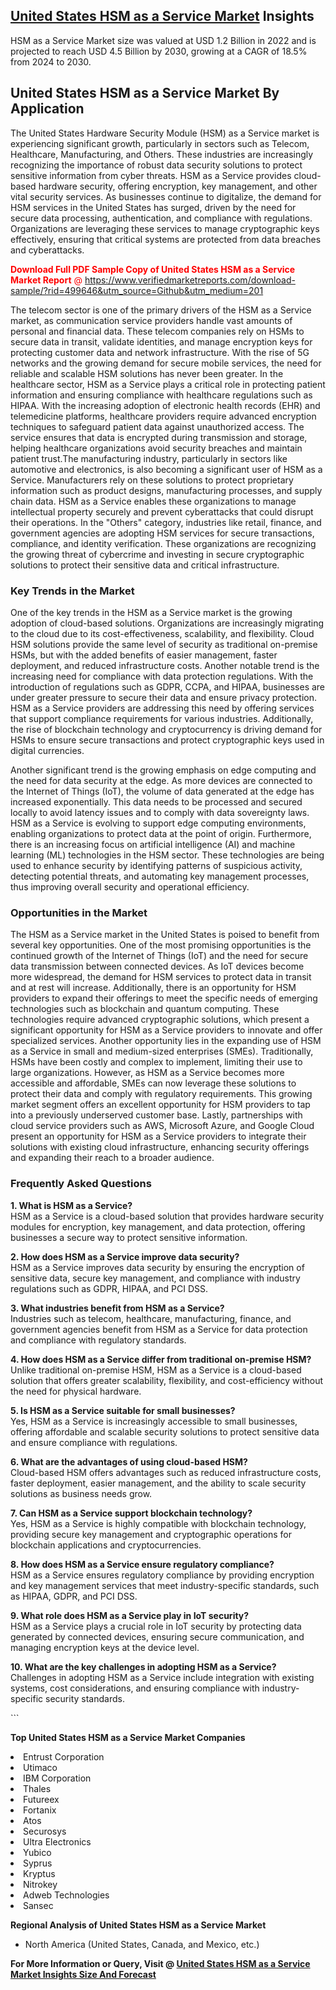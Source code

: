 <h2><a href="https://www.verifiedmarketreports.com/download-sample/?rid=499646&amp;utm_source=Github&amp;utm_medium=201" target="_blank">United States HSM as a Service Market</a> Insights</h2><p>HSM as a Service Market size was valued at USD 1.2 Billion in 2022 and is projected to reach USD 4.5 Billion by 2030, growing at a CAGR of 18.5% from 2024 to 2030.</p><p><h2>United States HSM as a Service Market By Application</h2><p>The United States Hardware Security Module (HSM) as a Service market is experiencing significant growth, particularly in sectors such as Telecom, Healthcare, Manufacturing, and Others. These industries are increasingly recognizing the importance of robust data security solutions to protect sensitive information from cyber threats. HSM as a Service provides cloud-based hardware security, offering encryption, key management, and other vital security services. As businesses continue to digitalize, the demand for HSM services in the United States has surged, driven by the need for secure data processing, authentication, and compliance with regulations. Organizations are leveraging these services to manage cryptographic keys effectively, ensuring that critical systems are protected from data breaches and cyberattacks. <p><span class=""><span style="color: #ff0000;"><strong>Download Full PDF Sample Copy of United States HSM as a Service Market Report</strong> @ </span><a href="https://www.verifiedmarketreports.com/download-sample/?rid=499646&amp;utm_source=Github&amp;utm_medium=201" target="_blank">https://www.verifiedmarketreports.com/download-sample/?rid=499646&amp;utm_source=Github&amp;utm_medium=201</a></span></p></p><p>The telecom sector is one of the primary drivers of the HSM as a Service market, as communication service providers handle vast amounts of personal and financial data. These telecom companies rely on HSMs to secure data in transit, validate identities, and manage encryption keys for protecting customer data and network infrastructure. With the rise of 5G networks and the growing demand for secure mobile services, the need for reliable and scalable HSM solutions has never been greater. In the healthcare sector, HSM as a Service plays a critical role in protecting patient information and ensuring compliance with healthcare regulations such as HIPAA. With the increasing adoption of electronic health records (EHR) and telemedicine platforms, healthcare providers require advanced encryption techniques to safeguard patient data against unauthorized access. The service ensures that data is encrypted during transmission and storage, helping healthcare organizations avoid security breaches and maintain patient trust.The manufacturing industry, particularly in sectors like automotive and electronics, is also becoming a significant user of HSM as a Service. Manufacturers rely on these solutions to protect proprietary information such as product designs, manufacturing processes, and supply chain data. HSM as a Service enables these organizations to manage intellectual property securely and prevent cyberattacks that could disrupt their operations. In the "Others" category, industries like retail, finance, and government agencies are adopting HSM services for secure transactions, compliance, and identity verification. These organizations are recognizing the growing threat of cybercrime and investing in secure cryptographic solutions to protect their sensitive data and critical infrastructure.</p><h3>Key Trends in the Market</h3><p>One of the key trends in the HSM as a Service market is the growing adoption of cloud-based solutions. Organizations are increasingly migrating to the cloud due to its cost-effectiveness, scalability, and flexibility. Cloud HSM solutions provide the same level of security as traditional on-premise HSMs, but with the added benefits of easier management, faster deployment, and reduced infrastructure costs. Another notable trend is the increasing need for compliance with data protection regulations. With the introduction of regulations such as GDPR, CCPA, and HIPAA, businesses are under greater pressure to secure their data and ensure privacy protection. HSM as a Service providers are addressing this need by offering services that support compliance requirements for various industries. Additionally, the rise of blockchain technology and cryptocurrency is driving demand for HSMs to ensure secure transactions and protect cryptographic keys used in digital currencies.</p><p>Another significant trend is the growing emphasis on edge computing and the need for data security at the edge. As more devices are connected to the Internet of Things (IoT), the volume of data generated at the edge has increased exponentially. This data needs to be processed and secured locally to avoid latency issues and to comply with data sovereignty laws. HSM as a Service is evolving to support edge computing environments, enabling organizations to protect data at the point of origin. Furthermore, there is an increasing focus on artificial intelligence (AI) and machine learning (ML) technologies in the HSM sector. These technologies are being used to enhance security by identifying patterns of suspicious activity, detecting potential threats, and automating key management processes, thus improving overall security and operational efficiency.</p><h3>Opportunities in the Market</h3><p>The HSM as a Service market in the United States is poised to benefit from several key opportunities. One of the most promising opportunities is the continued growth of the Internet of Things (IoT) and the need for secure data transmission between connected devices. As IoT devices become more widespread, the demand for HSM services to protect data in transit and at rest will increase. Additionally, there is an opportunity for HSM providers to expand their offerings to meet the specific needs of emerging technologies such as blockchain and quantum computing. These technologies require advanced cryptographic solutions, which present a significant opportunity for HSM as a Service providers to innovate and offer specialized services. Another opportunity lies in the expanding use of HSM as a Service in small and medium-sized enterprises (SMEs). Traditionally, HSMs have been costly and complex to implement, limiting their use to large organizations. However, as HSM as a Service becomes more accessible and affordable, SMEs can now leverage these solutions to protect their data and comply with regulatory requirements. This growing market segment offers an excellent opportunity for HSM providers to tap into a previously underserved customer base. Lastly, partnerships with cloud service providers such as AWS, Microsoft Azure, and Google Cloud present an opportunity for HSM as a Service providers to integrate their solutions with existing cloud infrastructure, enhancing security offerings and expanding their reach to a broader audience.</p><h3>Frequently Asked Questions</h3><p><strong>1. What is HSM as a Service?</strong><br>HSM as a Service is a cloud-based solution that provides hardware security modules for encryption, key management, and data protection, offering businesses a secure way to protect sensitive information.</p><p><strong>2. How does HSM as a Service improve data security?</strong><br>HSM as a Service improves data security by ensuring the encryption of sensitive data, secure key management, and compliance with industry regulations such as GDPR, HIPAA, and PCI DSS.</p><p><strong>3. What industries benefit from HSM as a Service?</strong><br>Industries such as telecom, healthcare, manufacturing, finance, and government agencies benefit from HSM as a Service for data protection and compliance with regulatory standards.</p><p><strong>4. How does HSM as a Service differ from traditional on-premise HSM?</strong><br>Unlike traditional on-premise HSM, HSM as a Service is a cloud-based solution that offers greater scalability, flexibility, and cost-efficiency without the need for physical hardware.</p><p><strong>5. Is HSM as a Service suitable for small businesses?</strong><br>Yes, HSM as a Service is increasingly accessible to small businesses, offering affordable and scalable security solutions to protect sensitive data and ensure compliance with regulations.</p><p><strong>6. What are the advantages of using cloud-based HSM?</strong><br>Cloud-based HSM offers advantages such as reduced infrastructure costs, faster deployment, easier management, and the ability to scale security solutions as business needs grow.</p><p><strong>7. Can HSM as a Service support blockchain technology?</strong><br>Yes, HSM as a Service is highly compatible with blockchain technology, providing secure key management and cryptographic operations for blockchain applications and cryptocurrencies.</p><p><strong>8. How does HSM as a Service ensure regulatory compliance?</strong><br>HSM as a Service ensures regulatory compliance by providing encryption and key management services that meet industry-specific standards, such as HIPAA, GDPR, and PCI DSS.</p><p><strong>9. What role does HSM as a Service play in IoT security?</strong><br>HSM as a Service plays a crucial role in IoT security by protecting data generated by connected devices, ensuring secure communication, and managing encryption keys at the device level.</p><p><strong>10. What are the key challenges in adopting HSM as a Service?</strong><br>Challenges in adopting HSM as a Service include integration with existing systems, cost considerations, and ensuring compliance with industry-specific security standards.</p>```</p><p><strong>Top United States HSM as a Service Market Companies</strong></p><div data-test-id=""><p><li>Entrust Corporation</li><li> Utimaco</li><li> IBM Corporation</li><li> Thales</li><li> Futureex</li><li> Fortanix</li><li> Atos</li><li> Securosys</li><li> Ultra Electronics</li><li> Yubico</li><li> Syprus</li><li> Kryptus</li><li> Nitrokey</li><li> Adweb Technologies</li><li> Sansec</li></p><div><strong>Regional Analysis of&nbsp;United States HSM as a Service Market</strong></div><ul><li dir="ltr"><p dir="ltr">North America&nbsp;(United States, Canada, and Mexico, etc.)</p></li></ul><p><strong>For More Information or Query, Visit @&nbsp;</strong><strong><a href="https://www.verifiedmarketreports.com/product/hsm-as-a-service-market/?utm_source=Github&amp;utm_medium=201" target="_blank">United States HSM as a Service Market Insights Size And Forecast</a></strong></p></div>
